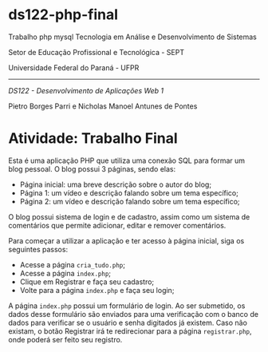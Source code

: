 # ds122-php-final
Trabalho php mysql
Tecnologia em Análise e Desenvolvimento de Sistemas

Setor de Educação Profissional e Tecnológica - SEPT

Universidade Federal do Paraná - UFPR

---

*DS122 - Desenvolvimento de Aplicações Web 1*

Pietro Borges Parri e Nicholas Manoel Antunes de Pontes

# Atividade: Trabalho Final

Esta é uma aplicação PHP que utiliza uma conexão SQL para formar um blog pessoal.
O blog possui 3 páginas, sendo elas:
* Página inicial: uma breve descrição sobre o autor do blog;
* Página 1: um vídeo e descrição falando sobre um tema específico;
* Página 2: um vídeo e descrição falando sobre um tema específico;

O blog possui sistema de login e de cadastro, assim como um sistema de comentários
que permite adicionar, editar e remover comentários.

Para começar a utilizar a aplicação e ter acesso à página inicial, siga os seguintes passos:

* Acesse a página `cria_tudo.php`;
* Acesse a página `index.php`;
* Clique em Registrar e faça seu cadastro;
* Volte para a página `index.php` e faça seu login;

A página `index.php` possui um formulário de login.
Ao ser submetido, os dados desse formulário são enviados para uma verificação
com o banco de dados para verificar se o usuário e senha digitados já existem.
Caso não existam, o botão Registrar irá te redirecionar para a página `registrar.php`, onde
poderá ser feito seu registro.
